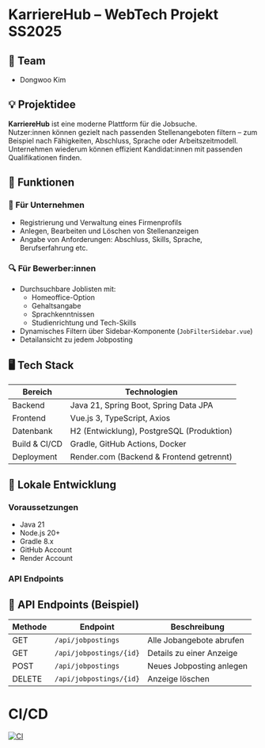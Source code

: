 # KarriereHub – WebTech Projekt SS2025

## 👥 Team
- Dongwoo Kim

## 💡 Projektidee
**KarriereHub** ist eine moderne Plattform für die Jobsuche.  
Nutzer:innen können gezielt nach passenden Stellenangeboten filtern – zum Beispiel nach Fähigkeiten, Abschluss, Sprache oder Arbeitszeitmodell.  
Unternehmen wiederum können effizient Kandidat:innen mit passenden Qualifikationen finden.

## 🔧 Funktionen

### 👤 Für Unternehmen
- Registrierung und Verwaltung eines Firmenprofils
- Anlegen, Bearbeiten und Löschen von Stellenanzeigen
- Angabe von Anforderungen: Abschluss, Skills, Sprache, Berufserfahrung etc.

### 🔍 Für Bewerber:innen
- Durchsuchbare Joblisten mit:
    - Homeoffice-Option
    - Gehaltsangabe
    - Sprachkenntnissen
    - Studienrichtung und Tech-Skills
- Dynamisches Filtern über Sidebar-Komponente (`JobFilterSidebar.vue`)
- Detailansicht zu jedem Jobposting

## 🖥️ Tech Stack

| Bereich       | Technologien                                 |
|--------------|-----------------------------------------------|
| Backend       | Java 21, Spring Boot, Spring Data JPA        |
| Frontend      | Vue.js 3, TypeScript, Axios                  |
| Datenbank     | H2 (Entwicklung), PostgreSQL (Produktion)    |
| Build & CI/CD | Gradle, GitHub Actions, Docker               |
| Deployment    | Render.com (Backend & Frontend getrennt)     |


## 🚀 Lokale Entwicklung

### Voraussetzungen
- Java 21
- Node.js 20+
- Gradle 8.x
- GitHub Account
- Render Account


### API Endpoints
## 📡 API Endpoints (Beispiel)

| Methode | Endpoint                | Beschreibung              |
|---------|-------------------------|---------------------------|
| GET     | `/api/jobpostings`      | Alle Jobangebote abrufen |
| GET     | `/api/jobpostings/{id}` | Details zu einer Anzeige |
| POST    | `/api/jobpostings`      | Neues Jobposting anlegen |
| DELETE  | `/api/jobpostings/{id}` | Anzeige löschen          |


# CI/CD

[![CI](https://github.com/Kimsschrift/Webtech_Projekt/actions/workflows/tests.yml/badge.svg)](https://github.com/Kimsschrift/Webtech_Projekt/actions/workflows/tests.yml)